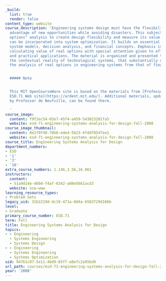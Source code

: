 ```yaml
---
_build:
  list: true
  render: false
content_type: website
course_description: 'Engineering systems design must have the flexibility to take
  advantage of new opportunities while avoiding disasters. This subject develops "real
  options" analysis to create design flexibility and measure its value so that it
  can be incorporated into system optimization. It builds on essential concepts of
  system models, decision analysis, and financial concepts. Emphasis is placed on
  calculating value of real options with special attention given to efficient analysis
  and practical applications. The material is organized and presented to deal with
  the contextual reality of technological systems, that substantially distinguishes
  the analysis of real options in engineering systems from that of financial options.


  ##### Note


  This MIT OpenCourseWare site is based on the materials from [Professor de Neufville''s
  ESD.71 Web site](https://ardent.mit.edu/). Additional materials, updated as needed
  by Professor de Neufville, can be found there.

  '
course_image:
  content: f9f2ec54-03e7-45f4-a459-543023201fa5
  website: esd-71-engineering-systems-analysis-for-design-fall-2008
course_image_thumbnail:
  content: 8e1f0f48-70b6-ede4-5b23-4fddf8547ee1
  website: esd-71-engineering-systems-analysis-for-design-fall-2008
course_title: Engineering Systems Analysis for Design
department_numbers:
- ESD
- '1'
- '3'
- '16'
extra_course_numbers: 1.146,3.56,16.861
instructors:
  content:
  - 51a9d14e-4604-f4af-6342-a08e5661acd3
  website: ocw-www
learning_resource_types:
- Problem Sets
legacy_uid: 31b2219d-dc19-471a-0d4a-6583729d166b
level:
- Graduate
primary_course_number: ESD.71
term: Fall
title: Engineering Systems Analysis for Design
topics:
- - Engineering
  - Systems Engineering
  - Systems Design
- - Engineering
  - Systems Engineering
  - Systems Optimization
uid: 94761c07-5e11-4bd9-85ff-e8e7c2a95bd9
url_path: courses/esd-71-engineering-systems-analysis-for-design-fall-2008
year: '2008'
---
```

